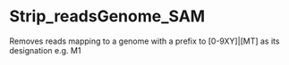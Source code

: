 # Strip_readsGenome_SAM
Removes reads mapping to a genome with a prefix to [0-9XY]|[MT] as its designation e.g. M1
